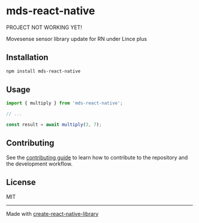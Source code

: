 # mds-react-native

PROJECT NOT WORKING YET!

Movesense sensor library update for RN under Lince plus

## Installation

```sh
npm install mds-react-native
```

## Usage

```js
import { multiply } from 'mds-react-native';

// ...

const result = await multiply(3, 7);
```

## Contributing

See the [contributing guide](CONTRIBUTING.md) to learn how to contribute to the repository and the development workflow.

## License

MIT

---

Made with [create-react-native-library](https://github.com/callstack/react-native-builder-bob)
